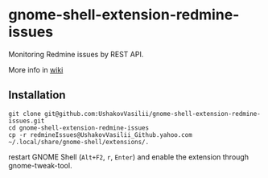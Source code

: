 gnome-shell-extension-redmine-issues
====================================

Monitoring Redmine issues by REST API.

More info in [wiki](https://github.com/UshakovVasilii/gnome-shell-extension-redmine-issues/wiki)

## Installation

    git clone git@github.com:UshakovVasilii/gnome-shell-extension-redmine-issues.git
    cd gnome-shell-extension-redmine-issues
    cp -r redmineIssues@UshakovVasilii_Github.yahoo.com ~/.local/share/gnome-shell/extensions/.
restart GNOME Shell (`Alt+F2`, `r`, `Enter`) and enable the extension through gnome-tweak-tool.

